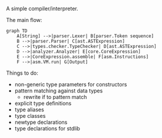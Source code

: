 A simple compiler/interpreter.

The main flow:

```mermaid
graph TD
    A[String] -->|parser.Lexer| B[parser.Token sequence]
    B -->|parser.Parser| C[ast.ASTExpression]
    C -->|types.checker.TypeChecker| D[ast.ASTExpression]
    D -->|analyzer.Analyzer| E[core.CoreExpression]
    E -->|CoreExpression.assemble| F[asm.Instructions]
    F -->|asm.VM.run| G[Output]
```

Things to do:

- non-generic type parameters for constructors
- pattern matching against data types
    - rewrite if to pattern match
- explicit type definitions
- type aliases
- type classes
- newtype declarations
- type declarations for stdlib
